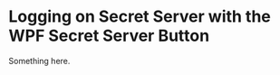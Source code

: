 [title]: # (Logging on Secret Server with the WPF Secret Server Button)
[tags]: # (XXX)
[priority]: # (6876)
# Logging on Secret Server with the WPF Secret Server Button
Something here.
